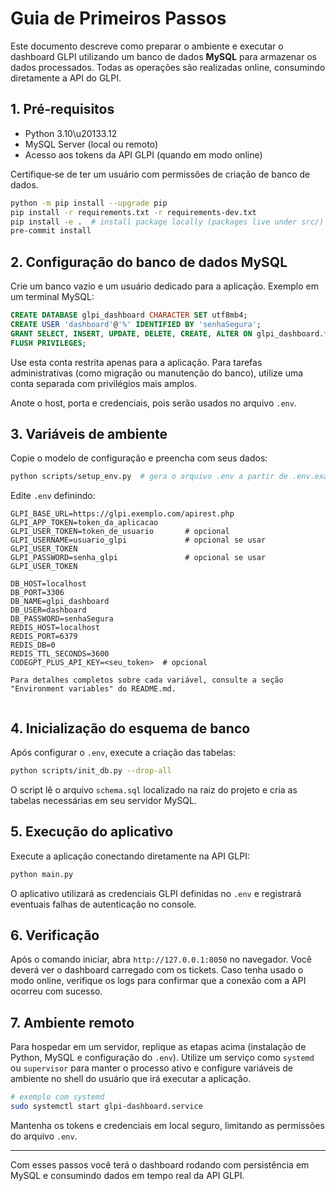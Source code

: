 # Guia de Primeiros Passos

Este documento descreve como preparar o ambiente e executar o dashboard GLPI
utilizando um banco de dados **MySQL** para armazenar os dados processados.
Todas as operações são realizadas online, consumindo diretamente a API do GLPI.

## 1. Pré‑requisitos

 - Python 3.10\u20133.12
- MySQL Server (local ou remoto)
- Acesso aos tokens da API GLPI (quando em modo online)

Certifique‑se de ter um usuário com permissões de criação de banco de dados.

```bash
python -m pip install --upgrade pip
pip install -r requirements.txt -r requirements-dev.txt
pip install -e .  # install package locally (packages live under src/)
pre-commit install
```

## 2. Configuração do banco de dados MySQL

Crie um banco vazio e um usuário dedicado para a aplicação. Exemplo em um
terminal MySQL:

```sql
CREATE DATABASE glpi_dashboard CHARACTER SET utf8mb4;
CREATE USER 'dashboard'@'%' IDENTIFIED BY 'senhaSegura';
GRANT SELECT, INSERT, UPDATE, DELETE, CREATE, ALTER ON glpi_dashboard.* TO 'dashboard'@'%';
FLUSH PRIVILEGES;
```

Use esta conta restrita apenas para a aplicação. Para tarefas administrativas
(como migração ou manutenção do banco), utilize uma conta separada com
privilégios mais amplos.

Anote o host, porta e credenciais, pois serão usados no arquivo `.env`.

## 3. Variáveis de ambiente

Copie o modelo de configuração e preencha com seus dados:

```bash
python scripts/setup_env.py  # gera o arquivo .env a partir de .env.example
```

Edite `.env` definindo:

```text
GLPI_BASE_URL=https://glpi.exemplo.com/apirest.php
GLPI_APP_TOKEN=token_da_aplicacao
GLPI_USER_TOKEN=token_de_usuario       # opcional
GLPI_USERNAME=usuario_glpi             # opcional se usar GLPI_USER_TOKEN
GLPI_PASSWORD=senha_glpi               # opcional se usar GLPI_USER_TOKEN

DB_HOST=localhost
DB_PORT=3306
DB_NAME=glpi_dashboard
DB_USER=dashboard
DB_PASSWORD=senhaSegura
REDIS_HOST=localhost
REDIS_PORT=6379
REDIS_DB=0
REDIS_TTL_SECONDS=3600
CODEGPT_PLUS_API_KEY=<seu_token>  # opcional

Para detalhes completos sobre cada variável, consulte a seção "Environment variables" do README.md.


```

## 4. Inicialização do esquema de banco

Após configurar o `.env`, execute a criação das tabelas:

```bash
python scripts/init_db.py --drop-all
```

O script lê o arquivo `schema.sql` localizado na raiz do projeto e cria as tabelas necessárias em seu servidor MySQL.

## 5. Execução do aplicativo

Execute a aplicação conectando diretamente na API GLPI:

```bash
python main.py
```

O aplicativo utilizará as credenciais GLPI definidas no `.env` e registrará eventuais falhas de autenticação no console.

## 6. Verificação

Após o comando iniciar, abra `http://127.0.0.1:8050` no navegador. Você deverá
ver o dashboard carregado com os tickets. Caso tenha usado o modo online, verifique
os logs para confirmar que a conexão com a API ocorreu com sucesso.

## 7. Ambiente remoto

Para hospedar em um servidor, replique as etapas acima (instalação de Python,
MySQL e configuração do `.env`). Utilize um serviço como `systemd` ou `supervisor`
para manter o processo ativo e configure variáveis de ambiente no shell do
usuário que irá executar a aplicação.

```bash
# exemplo com systemd
sudo systemctl start glpi-dashboard.service
```

Mantenha os tokens e credenciais em local seguro, limitando as permissões do
arquivo `.env`.

---

Com esses passos você terá o dashboard rodando com persistência em MySQL e consumindo dados em tempo real da API GLPI.

